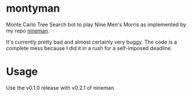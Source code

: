 # montyman
Monte Carlo Tree Search bot to play Nine Men's Morris as implemented by my repo [nineman](https://github.com/UsAndRufus/nineman).

It's currently pretty bad and almost certainly very buggy. The code is a complete mess because I did it in a rush for a self-imposed deadline.

# Usage
Use the v0.1.0 release with v0.2.1 of nineman.
